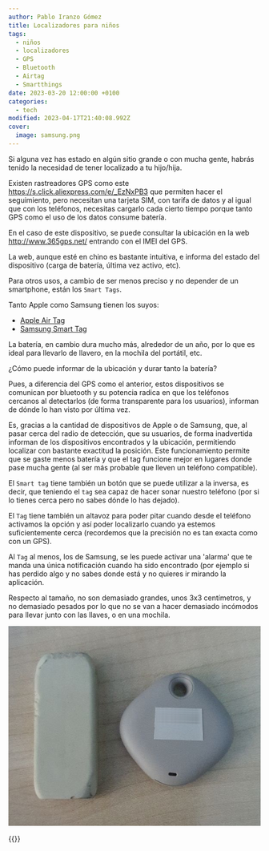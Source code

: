 ```yaml
---
author: Pablo Iranzo Gómez
title: Localizadores para niños
tags:
  - niños
  - localizadores
  - GPS
  - Bluetooth
  - Airtag
  - Smartthings
date: 2023-03-20 12:00:00 +0100
categories:
  - tech
modified: 2023-04-17T21:40:08.992Z
cover:
  image: samsung.png
---
```


Si alguna vez has estado en algún sitio grande o con mucha gente, habrás tenido la necesidad de tener localizado a tu hijo/hija.

Existen rastreadores GPS como este <https://s.click.aliexpress.com/e/_EzNxPB3> que permiten hacer el seguimiento, pero necesitan una tarjeta SIM, con tarifa de datos y al igual que con los teléfonos, necesitas cargarlo cada cierto tiempo porque tanto GPS como el uso de los datos consume batería.

En el caso de este dispositivo, se puede consultar la ubicación en la web <http://www.365gps.net/> entrando con el IMEI del GPS.

La web, aunque esté en chino es bastante intuitiva, e informa del estado del dispositivo (carga de batería, última vez activo, etc).

Para otros usos, a cambio de ser menos preciso y no depender de un smartphone, están los `Smart Tags`.

Tanto Apple como Samsung tienen los suyos:

- [Apple Air Tag](https://www.amazon.es/dp/B09364K56M?tag=redken-21)
- [Samsung Smart Tag](https://www.amazon.es/dp/B08P94RML3?tag=redken-21)

La batería, en cambio dura mucho más, alrededor de un año, por lo que es ideal para llevarlo de llavero, en la mochila del portátil, etc.

¿Cómo puede informar de la ubicación y durar tanto la batería?

Pues, a diferencia del GPS como el anterior, estos dispositivos se comunican por bluetooth y su potencia radica en que los teléfonos cercanos al detectarlos (de forma transparente para los usuarios), informan de dónde lo han visto por última vez.

Es, gracias a la cantidad de dispositivos de Apple o de Samsung, que, al pasar cerca del radio de detección, que su usuarios, de forma inadvertida informan de los dispositivos encontrados y la ubicación, permitiendo localizar con bastante exactitud la posición. Este funcionamiento permite que se gaste menos batería y que el tag funcione mejor en lugares donde pase mucha gente (al ser más probable que lleven un teléfono compatible).

El `Smart tag` tiene también un botón que se puede utilizar a la inversa, es decir, que teniendo el `tag` sea capaz de hacer sonar nuestro teléfono (por si lo tienes cerca pero no sabes dónde lo has dejado).

El `Tag` tiene también un altavoz para poder pitar cuando desde el teléfono activamos la opción y así poder localizarlo cuando ya estemos suficientemente cerca (recordemos que la precisión no es tan exacta como con un GPS).

Al `Tag` al menos, los de Samsung, se les puede activar una 'alarma' que te manda una única notificación cuando ha sido encontrado (por ejemplo si has perdido algo y no sabes donde está y no quieres ir mirando la aplicación.

Respecto al tamaño, no son demasiado grandes, unos 3x3 centímetros, y no demasiado pesados por lo que no se van a hacer demasiado incómodos para llevar junto con las llaves, o en una mochila.

![](samsung.png)

{{<disfruta>}}
